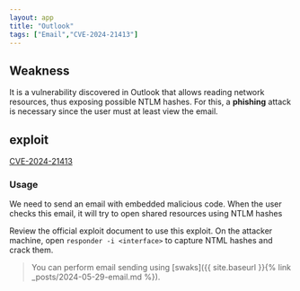 ```yaml
---
layout: app
title: "Outlook"
tags: ["Email","CVE-2024-21413"]
---
```


## Weakness

It is a vulnerability discovered in Outlook that allows reading network resources, thus exposing possible NTLM hashes. For this, a **phishing** attack is necessary since the user must at least view the email.

## exploit

[CVE-2024-21413](https://github.com/xaitax/CVE-2024-21413-Microsoft-Outlook-Remote-Code-Execution-Vulnerability)

### Usage

We need to send an email with embedded malicious code. When the user checks this email, it will try to open shared resources using NTLM hashes

Review the official exploit document to use this exploit. On the attacker machine, open <code>responder -i &#60;interface&#62;</code> to capture NTML hashes and crack them.

> You can perform email sending using [swaks]({{ site.baseurl }}{% link _posts/2024-05-29-email.md %}).




